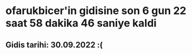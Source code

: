 # ofarukbicer'in gidisine son 6 gun 22 saat 58 dakika 46 saniye kaldi

## Gidis tarihi: 30.09.2022 :(